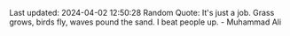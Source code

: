 Last updated: 2024-04-02 12:50:28
Random Quote: It's just a job. Grass grows, birds fly, waves pound the sand. I beat people up. - Muhammad Ali